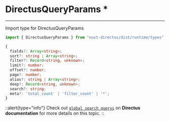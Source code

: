 # DirectusQueryParams *

---
Import type for DirectusQueryParams  
```js
import { DirectusQueryParams } from "nuxt-directus/dist/runtime/types";

```



```ts
{
  fields?: Array<string>;
  sort?: string | Array<string>;
  filter?: Record<string, unknown>;
  limit?: number;
  offset?: number;
  page?: number;
  alias?: string | Array<string>;
  deep?: Record<string, unknown>;
  search?: string;
  meta?: 'total_count' | 'filter_count' | '*';
}
```

::alert{type="info"}
Check out [`global search querys`](https://docs.directus.io/reference/query/) on **Directus documentation** for more details on this topic.
::